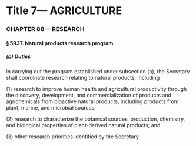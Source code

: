 
# Title 7— AGRICULTURE
### CHAPTER 88— RESEARCH
#### § 5937. Natural products research program
##### (b) Duties

In carrying out the program established under subsection (a), the Secretary shall coordinate research relating to natural products, including

(1) research to improve human health and agricultural productivity through the discovery, development, and commercialization of products and agrichemicals from bioactive natural products, including products from plant, marine, and microbial sources;

(2) research to characterize the botanical sources, production, chemistry, and biological properties of plant-derived natural products; and

(3) other research priorities identified by the Secretary.
